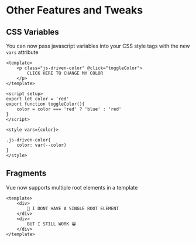 # Other Features and Tweaks

## CSS Variables

You can now pass javascript variables into your CSS style tags with the new `vars` attribute

``` vue
<template>
    <p class="js-driven-color" @click="toggleColor">
        CLICK HERE TO CHANGE MY COLOR
    </p>
</template>

<script setup>
export let color = 'red'
export function toggleColor(){
    color = color === 'red' ? 'blue' : 'red'
}
</script>

<style vars={color}>

.js-driven-color{
    color: var(--color)
}
</style>
```

## Fragments

Vue now supports multiple root elements in a template

```vue
<template>
    <div>
        🎉 I DONT HAVE A SINGLE ROOT ELEMENT
    </div>
    <div>
        BUT I STILL WORK 😁
    </div>
</template>
```

